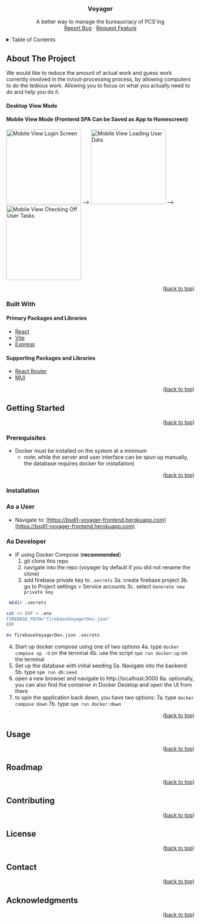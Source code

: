 <div id="top"></div>
<!--
*** README format taken from https://github.com/othneildrew/Best-README-Template/blob/master/README.md
*** Thanks for checking out our project. If you have a suggestion
*** that would make this better, please fork the repo and create a pull request
*** or simply open an issue with the tag "enhancement".
*** Don't forget to give the project a star!
*** Thanks again! Now go create something AMAZING! :D
-->

<!-- PROJECT LOGO -->
<br />
<div align="center">
  <!--
  <a href="https://github.com/Th3Whit3Wolf/voyager">
    <img src="images/logo.png" alt="Logo" width="80" height="80">
  </a>
  -->
  <h3 align="center">Voyager</h3>

  <p align="center">
    A better way to manage the bureaucracy of PCS'ing
    <br />
    <!--
    <a href="https://github.com/Th3Whit3Wolf/voyager"><strong>Explore the docs »</strong></a>
    <br />
    <br />
    <a href="https://github.com/Th3Whit3Wolf/voyager">View Demo</a>
    ·
    -->
    <a href="https://github.com/Th3Whit3Wolf/voyager/issues">Report Bug</a>
    ·
    <a href="https://github.com/Th3Whit3Wolf/voyager/issues">Request Feature</a>
  </p>
</div>

<!-- TABLE OF CONTENTS -->
<details>
  <summary>Table of Contents</summary>
  <ol>
    <li>
      <a href="#about-the-project">About The Project</a>
      <ul>
        <li><a href="#built-with">Built With</a></li>
      </ul>
    </li>
    <li>
      <a href="#getting-started">Getting Started</a>
      <ul>
        <li><a href="#prerequisites">Prerequisites</a></li>
        <li><a href="#installation">Installation</a></li>
      </ul>
    </li>
    <li><a href="#usage">Usage</a></li>
    <li><a href="#roadmap">Roadmap</a></li>
    <li><a href="#contributing">Contributing</a></li>
    <li><a href="#license">License</a></li>
    <li><a href="#contact">Contact</a></li>
    <li><a href="#acknowledgments">Acknowledgments</a></li>
  </ol>
</details>

<!-- ABOUT THE PROJECT -->

## About The Project

<!--
[![Voyager Screen Shot][product-screenshot]](https://example.com)
-->

We would like to reduce the amount of actual work and guess work currently involved in the in/out-processing process, by allowing computers to do the tedious work.
Allowing you to focus on what you actually need to do and help you do it.

#### Desktop View Mode

#### Mobile View Mode (Frontend SPA Can be Saved as App to Homescreen)

<p float="left">
<img src="/../screenshots/frontend/screenshots/mobileView1DarkMode.PNG" alt="Mobile View Login Screen" width=200>
  -->
<img src="/../screenshots/frontend/screenshots/mobileView2DarkMode.PNG" alt="Mobile View Loading User Data" width=200>
  -->
<img src="/../screenshots/frontend/screenshots/mobileView3DarkMode.PNG" alt="Mobile View Checking Off User Tasks" width=200>
</p>
<p align="right">(<a href="#top">back to top</a>)</p>

### Built With

#### Primary Packages and Libraries

- [React](https://reactjs.org/)
- [Vite](https://vitejs.dev/)
- [Express](https://expressjs.com/)

#### Supporting Packages and Libraries

- [React Router](https://reactrouter.com/)
- [MUI](https://mui.com/)

<p align="right">(<a href="#top">back to top</a>)</p>

<!-- GETTING STARTED -->

## Getting Started

<p align="right">(<a href="#top">back to top</a>)</p>

### Prerequisites

- Docker must be installed on the system at a minimum
  - note: while the server and user interface can be spun up manually, the database requires docker for installation)

<p align="right">(<a href="#top">back to top</a>)</p>

### Installation

### As a User

- Navigate to: [https://bsdi1-voyager-frontend.herokuapp.com](https://bsdi1-voyager-frontend.herokuapp.com)

### As Developer

- IF using Docker Compose (**recommended**)
  1. git clone this repo
  2. navigate into the repo (voyager by default if you did not rename the clone)
  3. add firebase private key to `.secrets`
     3a. create firebase project
     3b. go to Project settings > Service accounts
     3c. select `Generate new private key`
```bash
 mkdir .secrets

cat << EOF > .env
FIREBASE_PATH="firebaseVoyagerDev.json"
EOF

mv firebaseVoyagerDev.json .secrets
```
  4. Start up docker compose using one of two options
     4a. type `docker compose up -d` on the terminal
     4b. use the script `npm run docker:up` on the terminal
  5. Set up the database with initial seeding
     5a. Navigate into the backend
     5b. type `npm run db:seed`
  6. open a new browser and navigate to http://localhost:3000
     6a. optionally, you can also find the container in Docker Desktop and open the UI from there
  7. to spin the application back down, you have two options:
     7a. type `docker compose down`
     7b. type `npm run docker:down`

<p align="right">(<a href="#top">back to top</a>)</p>

<!-- USAGE EXAMPLES -->

## Usage

<p align="right">(<a href="#top">back to top</a>)</p>

<!-- ROADMAP -->

## Roadmap

<p align="right">(<a href="#top">back to top</a>)</p>

<!-- CONTRIBUTING -->

## Contributing

<p align="right">(<a href="#top">back to top</a>)</p>

<!-- LICENSE -->

## License

<p align="right">(<a href="#top">back to top</a>)</p>

<!-- CONTACT -->

## Contact

<p align="right">(<a href="#top">back to top</a>)</p>

<!-- ACKNOWLEDGMENTS -->

## Acknowledgments

<p align="right">(<a href="#top">back to top</a>)</p>
